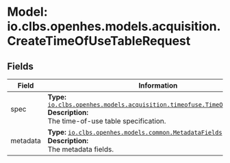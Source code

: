 # Model: io.clbs.openhes.models.acquisition.CreateTimeOfUseTableRequest

## Fields

| Field | Information |
| --- | --- |
| spec | <b>Type:</b> [`io.clbs.openhes.models.acquisition.timeofuse.TimeOfUseTableSpec`](model-io-clbs-openhes-models-acquisition-timeofuse-timeofusetablespec.md)<br><b>Description:</b><br>The time-of-use table specification. |
| metadata | <b>Type:</b> [`io.clbs.openhes.models.common.MetadataFields`](model-io-clbs-openhes-models-common-metadatafields.md)<br><b>Description:</b><br>The metadata fields. |

